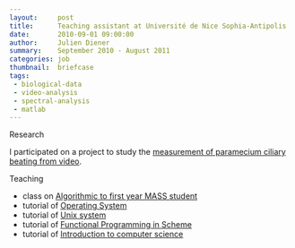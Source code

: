 ```yaml
---
layout:     post
title:      Teaching assistant at Université de Nice Sophia-Antipolis
date:       2010-09-01 09:00:00
author:     Julien Diener
summary:    September 2010 - August 2011
categories: job
thumbnail:  briefcase 
tags:
 - biological-data
 - video-analysis
 - spectral-analysis
 - matlab
---
```


Research 

I participated on a project to study the [measurement of paramecium ciliary beating from video](http://pubs.rsc.org/en/content/articlehtml/2014/ib/c4ib00181h).

Teaching

  - class on [Algorithmic to first year MASS student](https://sites.google.com/site/mass1informatique/)
  - tutorial of [Operating System](http://deptinfo.unice.fr/%7Edalle/wiki/index.php?n=Enseignements.SystemesDExploitation)
  - tutorial of [Unix system](http://deptinfo.unice.fr/%7Eguingne/L1MI-SI/)
  - tutorial of [Functional Programming in Scheme](http://deptinfo.unice.fr/%7Eroy/PF1/pf1.html)
  - tutorial of [Introduction to computer science](http://deptinfo.unice.fr/%7Ejf/InfoGene/)
